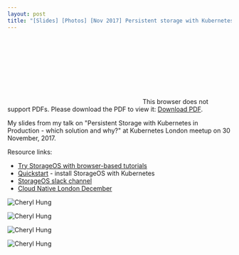 ```yaml
---
layout: post
title: "[Slides] [Photos] [Nov 2017] Persistent storage with Kubernetes in production - Kubernetes London"
---
```


<object data="http://www.oicheryl.com/resources/persistent-storage-with-k8s.pdf" type="application/pdf" width="700px" height="700px">
    <embed src="http://www.oicheryl.com/resources/persistent-storage-with-k8s.pdf">
        This browser does not support PDFs. Please download the PDF to view it: <a href="http://www.oicheryl.com/resources/persistent-storage-with-k8s.pdf">Download PDF</a>.
    </embed>
</object>

My slides from my talk on "Persistent Storage with Kubernetes in Production - which solution and why?" at Kubernetes London meetup on 30 November, 2017.

Resource links:
* [Try StorageOS with browser-based tutorials](https://my.storageos.com/main/tutorials)
* [Quickstart](https://storageos.com/kubernetes) - install StorageOS with Kubernetes
* [StorageOS slack channel](https://slack.storageos.com)
* [Cloud Native London December](https://www.meetup.com/Cloud-Native-London/events/243917004/)

![Cheryl Hung]({{site.baseurl}}/images/k8s-1.jpg)

![Cheryl Hung]({{site.baseurl}}/images/k8s-2.jpg)

![Cheryl Hung]({{site.baseurl}}/images/k8s-3.jpg)

![Cheryl Hung]({{site.baseurl}}/images/k8s-4.jpg)
